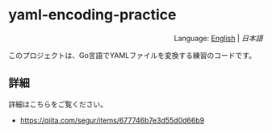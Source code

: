 # yaml-encoding-practice
<div style="text-align:right">Language: <a href="README.md">English</a> | <i>日本語</i></div>

このプロジェクトは、Go言語でYAMLファイルを変換する練習のコードです。

## 詳細
詳細はこちらをご覧ください。
- https://qiita.com/segur/items/677746b7e3d55d0d66b9
